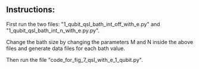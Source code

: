 ## Instructions:

First run the two files: "1_qubit_qsl_bath_int_off_with_e.py" and "1_qubit_qsl_bath_int_n_with_e.py.py".

Change the bath size by changing the parameters M and N inside the above files and generate data files for each bath value.

Then run the file "code_for_fig_7_qsl_with_e_1_qubit.py".
